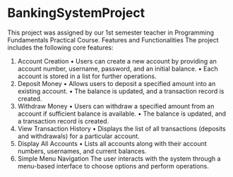# BankingSystemProject
This project was assigned by our 1st semester teacher in Programming Fundamentals Practical Course.
Features and Functionalities
The project includes the following core features:
1. Account Creation
•	Users can create a new account by providing an account number, username, password, and an initial balance.
•	Each account is stored in a list for further operations.
2. Deposit Money
•	Allows users to deposit a specified amount into an existing account.
•	The balance is updated, and a transaction record is created.
3. Withdraw Money
•	Users can withdraw a specified amount from an account if sufficient balance is available.
•	The balance is updated, and a transaction record is created.
4. View Transaction History
•	Displays the list of all transactions (deposits and withdrawals) for a particular account.
5. Display All Accounts
•	Lists all accounts along with their account numbers, usernames, and current balances.
6. Simple Menu Navigation
The user interacts with the system through a menu-based interface to choose options and perform operations.

